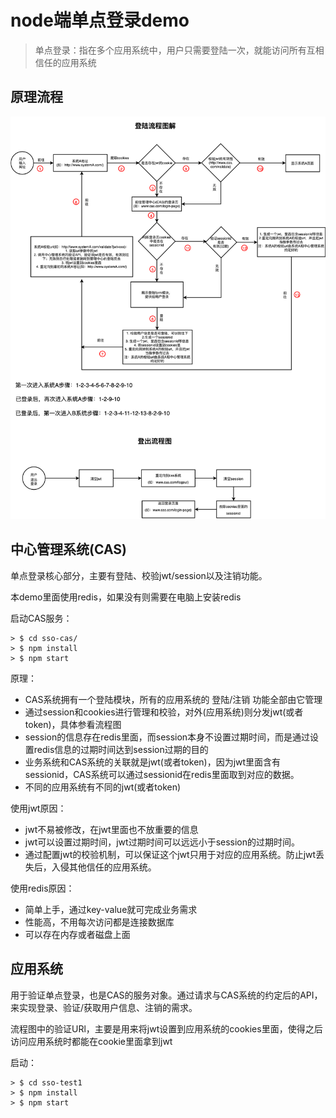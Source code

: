 # node端单点登录demo

> 单点登录：指在多个应用系统中，用户只需要登陆一次，就能访问所有互相信任的应用系统

## 原理流程

![主流程](./images/sso.png)

## 中心管理系统(CAS)

单点登录核心部分，主要有登陆、校验jwt/session以及注销功能。

本demo里面使用redis，如果没有则需要在电脑上安装redis

启动CAS服务：

```text
> $ cd sso-cas/
> $ npm install
> $ npm start
```

原理：

+ CAS系统拥有一个登陆模块，所有的应用系统的 登陆/注销 功能全部由它管理
+ 通过session和cookies进行管理和校验，对外(应用系统)则分发jwt(或者token)，具体参看流程图
+ session的信息存在redis里面，而session本身不设置过期时间，而是通过设置redis信息的过期时间达到session过期的目的
+ 业务系统和CAS系统的关联就是jwt(或者token)，因为jwt里面含有sessionid，CAS系统可以通过sessionid在redis里面取到对应的数据。
+ 不同的应用系统有不同的jwt(或者token)

使用jwt原因：

+ jwt不易被修改，在jwt里面也不放重要的信息
+ jwt可以设置过期时间，jwt过期时间可以远远小于session的过期时间。
+ 通过配置jwt的校验机制，可以保证这个jwt只用于对应的应用系统。防止jwt丢失后，入侵其他信任的应用系统。

使用redis原因：

+ 简单上手，通过key-value就可完成业务需求
+ 性能高，不用每次访问都是连接数据库
+ 可以存在内存或者磁盘上面

## 应用系统

用于验证单点登录，也是CAS的服务对象。通过请求与CAS系统的约定后的API，来实现登录、验证/获取用户信息、注销的需求。

流程图中的验证URl，主要是用来将jwt设置到应用系统的cookies里面，使得之后访问应用系统时都能在cookie里面拿到jwt

启动：

```text
> $ cd sso-test1
> $ npm install
> $ npm start
```
